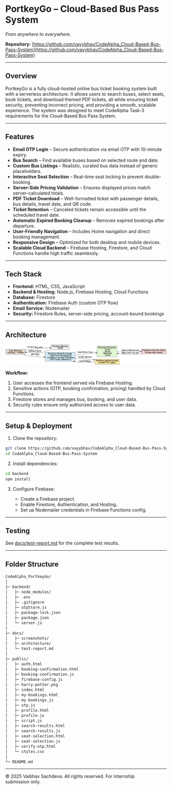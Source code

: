 # PortkeyGo – Cloud-Based Bus Pass System

*From anywhere to everywhere.*

**Repository:** [https://github.com/vayybhav/CodeAlpha_Cloud-Based-Bus-Pass-System](https://github.com/vayybhav/CodeAlpha_Cloud-Based-Bus-Pass-System)

---

## Overview

PortkeyGo is a fully cloud-hosted online bus ticket booking system built with a serverless architecture. It allows users to search buses, select seats, book tickets, and download themed PDF tickets, all while ensuring ticket security, preventing incorrect pricing, and providing a smooth, scalable experience. The system was designed to meet CodeAlpha Task-3 requirements for the Cloud-Based Bus Pass System.

---

## Features
- **Email OTP Login** – Secure authentication via email OTP with 10-minute expiry.
- **Bus Search** – Find available buses based on selected route and date.
- **Custom Bus Listings** – Realistic, curated bus data instead of generic placeholders.
- **Interactive Seat Selection** – Real-time seat locking to prevent double-booking.
- **Server-Side Pricing Validation** – Ensures displayed prices match server-calculated totals.
- **PDF Ticket Download** – Well-formatted ticket with passenger details, bus details, travel date, and QR code.
- **Ticket Retention** – Canceled tickets remain accessible until the scheduled travel date.
- **Automatic Expired Booking Cleanup** – Removes expired bookings after departure.
- **User-Friendly Navigation** – Includes Home navigation and direct booking management.
- **Responsive Design** – Optimized for both desktop and mobile devices.
- **Scalable Cloud Backend** – Firebase Hosting, Firestore, and Cloud Functions handle high traffic seamlessly.
---

## Tech Stack

* **Frontend:** HTML, CSS, JavaScript  
* **Backend & Hosting:** Node.js, Firebase Hosting, Cloud Functions  
* **Database:** Firestore  
* **Authentication:** Firebase Auth (custom OTP flow)  
* **Email Service:** Nodemailer  
* **Security:** Firestore Rules, server-side pricing, account-bound bookings

---

## Architecture

![Architecture Diagram](docs/architecture.png)

**Workflow:**

1. User accesses the frontend served via Firebase Hosting.
2. Sensitive actions (OTP, booking confirmation, pricing) handled by Cloud Functions.
3. Firestore stores and manages bus, booking, and user data.
4. Security rules ensure only authorized access to user data.

---

## Setup & Deployment

1. Clone the repository:

```bash
git clone https://github.com/vayybhav/CodeAlpha_Cloud-Based-Bus-Pass-System
cd CodeAlpha_Cloud-Based-Bus-Pass-System
```

2. Install dependencies:

```bash
cd backend
npm install
```

3. Configure Firebase:

   * Create a Firebase project.
   * Enable Firestore, Authentication, and Hosting.
   * Set up Nodemailer credentials in Firebase Functions config.

---

## Testing

See [docs/test-report.md](docs/test-report.md) for the complete test results.

---

## Folder Structure

```
CodeAlpha_PortkeyGo/
│
├─ backend/
│   ├─ node_modules/
│   ├─ .env
│   ├─ .gitignore
│   ├─ otpStore.js
│   ├─ package-lock.json
│   ├─ package.json
│   └─ server.js
│
├─ docs/
│   ├─ screenshots/
│   ├─ architecture/
│   └─ test-report.md
│
├─ public/
│   ├─ auth.html
│   ├─ booking-confirmation.html
│   ├─ booking-confirmation.js
│   ├─ firebase-config.js
│   ├─ harry-potter.png
│   ├─ index.html
│   ├─ my-bookings.html
│   ├─ my-bookings.js
│   ├─ otp.js
│   ├─ profile.html
│   ├─ profile.js
│   ├─ script.js
│   ├─ search-results.html
│   ├─ search-results.js
│   ├─ seat-selection.html
│   ├─ seat-selection.js
│   ├─ verify-otp.html
│   └─ styles.css
│
└─ README.md
```

---

© 2025 Vaibhav Sachdeva. All rights reserved. For internship submission only.

